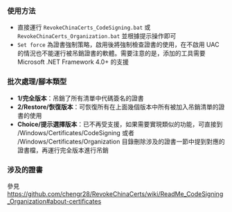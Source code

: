 ### 使用方法
* 直接運行 `RevokeChinaCerts_CodeSigning.bat` 或 `RevokeChinaCerts_Organization.bat` 並根據提示操作即可
* `Set force` 為證書強制策略，啟用後將強制檢查證書的使用，在不啟用 UAC 的情況也不能運行被吊銷證書的軟體。需要注意的是，添加的工具需要 Microsoft .NET Framework 4.0+ 的支援

### 批次處理/腳本類型
* **1/完全版本**：吊銷了所有清單中代碼簽名的證書
* **2/Restore/恢復版本**：可恢復所有在上面幾個版本中所有被加入吊銷清單的證書的使用
* **Choice/提示選擇版本**：已不再受支援，如果需要實現類似的功能，可直接到 /Windows/Certificates/CodeSigning 或者 /Windows/Certificates/Organization 目錄刪除涉及的證書一節中提到對應的證書檔，再運行完全版本進行吊銷

### 涉及的證書
參見 https://github.com/chengr28/RevokeChinaCerts/wiki/ReadMe_CodeSigning_Organization#about-certificates
